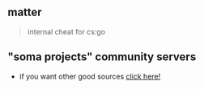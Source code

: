 ## matter
> internal cheat for cs:go

## "soma projects" community servers

- if you want other good sources [click here!](https://discord.gg/np3qN9sjCb)
